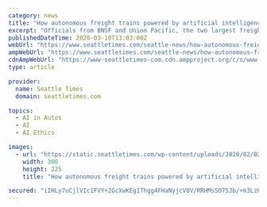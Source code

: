 ```yaml
---
category: news
title: "How autonomous freight trains powered by artificial intelligence could come to a railroad near you"
excerpt: "Officials from BNSF and Union Pacific, the two largest freight railroads in the Pacific Northwest, declined to comment about their interest in driverless trains. Michael Rush, senior vice president for safety and operations at the Association of American Railroads, said the industry is embracing technology like artificial intelligence but that ..."
publishedDateTime: 2020-03-10T13:03:00Z
webUrl: "https://www.seattletimes.com/seattle-news/how-autonomous-freight-trains-powered-by-artificial-intelligence-could-come-to-a-railroad-near-you/"
ampWebUrl: "https://www.seattletimes.com/seattle-news/how-autonomous-freight-trains-powered-by-artificial-intelligence-could-come-to-a-railroad-near-you/?amp=1"
cdnAmpWebUrl: "https://www-seattletimes-com.cdn.ampproject.org/c/s/www.seattletimes.com/seattle-news/how-autonomous-freight-trains-powered-by-artificial-intelligence-could-come-to-a-railroad-near-you/?amp=1"
type: article

provider:
  name: Seattle Times
  domain: seattletimes.com

topics:
  - AI in Autos
  - AI
  - AI Ethics

images:
  - url: "https://static.seattletimes.com/wp-content/uploads/2020/02/02182020_train_083439-300x225.jpg"
    width: 300
    height: 225
    title: "How autonomous freight trains powered by artificial intelligence could come to a railroad near you"

secured: "iIHLy7uCjlVIc1FVY+2GcXwKEg1Thgg4FHaNyjcV0V/RRHMsSO75Jb/+m3LzR3TOQtGVkUcxyqgzQUyoQf3uqjgGFgyDUJVRkP/hJIlG4JojGxCaX0/8QpLFF5cIfQkN4uL78S/wcAPKSIXa7tEx7ctj9wz0WYfU5NKmKJJNN5rydCwFluCbhTcqUSJlRJuvWjJ9Do5ftgikvHX+0oxPoRWDaHy2Eapn9vAKaoVmCyvV5mIcChMNTCt2WGSE68Nw8xuSyKBQfpIq+9KPZVVR2MLFeHfrNwQjOyQi3Lp1gv3u6V5tM6on3r2FWFdpybLdNkBfyncPXwIQWOslC4T+NRYi8tO4AtcUfWzJEozcj1js26iIuknAARVhBuRrzXHj1N7ApPNuPPxELCEdmKxLXFe0ClAFPpyw8hJbj8MDDyP6RYU/PXLIk/VXg174IqOcTkcKuUoVDlm8yRtvusGQjnBayFLMj8QjSTBo67aLIdc=;P9ddVTqlJKzXjIuV0HIPog=="
---
```


